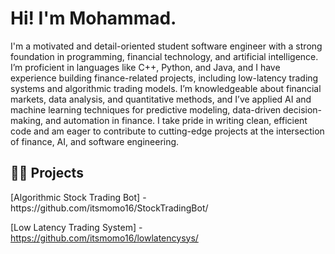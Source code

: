 <h1> Hi! I'm Mohammad.</h1>
I'm a motivated and detail-oriented student software engineer with a strong foundation in programming, financial technology, and artificial intelligence. I’m proficient in languages like C++, Python, and Java, and I have experience building finance-related projects, including low-latency trading systems and algorithmic trading models. I’m knowledgeable about financial markets, data analysis, and quantitative methods, and I’ve applied AI and machine learning techniques for predictive modeling, data-driven decision-making, and automation in finance. I take pride in writing clean, efficient code and am eager to contribute to cutting-edge projects at the intersection of finance, AI, and software engineering.
<h2> 👨‍💻 Projects </h2>
 [Algorithmic Stock Trading Bot] -  https://github.com/itsmomo16/StockTradingBot/

 [Low Latency Trading System] -  https://github.com/itsmomo16/lowlatencysys/
